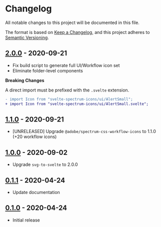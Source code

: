 # Changelog

All notable changes to this project will be documented in this file.

The format is based on [Keep a Changelog](https://keepachangelog.com/en/1.0.0/),
and this project adheres to [Semantic Versioning](https://semver.org/spec/v2.0.0.html).

## [2.0.0](https://github.com/metonym/svelte-spectrum-icons/releases/tag/v2.0.0) - 2020-09-21

- Fix build script to generate full UI/Workflow icon set
- Eliminate folder-level components

**Breaking Changes**

A direct import must be prefixed with the `.svelte` extension.

```diff
- import Icon from "svelte-spectrum-icons/ui/AlertSmall";
+ import Icon from "svelte-spectrum-icons/ui/AlertSmall.svelte";
```

## [1.1.0](https://github.com/metonym/svelte-spectrum-icons/releases/tag/v1.1.0) - 2020-09-21

- [UNRELEASED] Upgrade `@adobe/spectrum-css-workflow-icons` to 1.1.0 (+20 workflow icons)

## [1.0.0](https://github.com/metonym/svelte-spectrum-icons/releases/tag/v1.0.0) - 2020-09-02

- Upgrade `svg-to-svelte` to 2.0.0

## [0.1.1](https://github.com/metonym/svelte-spectrum-icons/releases/tag/v0.1.1) - 2020-04-24

- Update documentation

## [0.1.0](https://github.com/metonym/svelte-spectrum-icons/releases/tag/v0.1.0) - 2020-04-24

- Initial release
